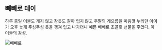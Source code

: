 ## 빼빼로 데이

하루 종일 이불도 개지 않고 잠옷도 갈아 입지 않고 주말의 게으름을 마음껏 누리던 아이가 오후 늦게 주섬주섬 옷을 챙겨 입고 나가더니 예쁜 빼빼로 초콜릿 선물을 주었다. 아이들의 감성.

![빼빼로](https://user-images.githubusercontent.com/44384248/48306653-c09e3080-e57f-11e8-82fd-0cf066efc687.jpg)

